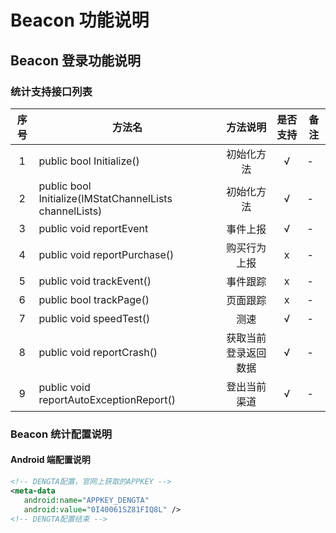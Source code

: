 # Beacon 功能说明
## Beacon 登录功能说明

### 统计支持接口列表

| 序号 | 方法名 | 方法说明 | 是否支持 | 备注 |
| :--: | -- |:-------: | :-----: | -- |
| 1 | public bool Initialize() | 初始化方法 | √ | - |
| 2 | public bool Initialize(IMStatChannelLists channelLists)  | 初始化方法 | √ | - |
| 3 | public void reportEvent | 事件上报 | √ | - |
| 4 | public void reportPurchase() | 购买行为上报 | x | - |
| 5 | public void trackEvent() | 事件跟踪 | x | - |
| 6 | public bool trackPage() | 页面跟踪 | x | - |
| 7 | public void speedTest() | 测速 | √ | - |
| 8 | public void reportCrash() | 获取当前登录返回数据 | √ | - | 
| 9 | public void reportAutoExceptionReport() | 登出当前渠道 | √ | - |


### Beacon 统计配置说明

 #### Android 端配置说明
 ``` xml
<!-- DENGTA配置，官网上获取的APPKEY --> 
<meta-data
    android:name="APPKEY_DENGTA"
    android:value="0I40061SZ81FIQ8L" />
<!-- DENGTA配置结束 -->
 ```
